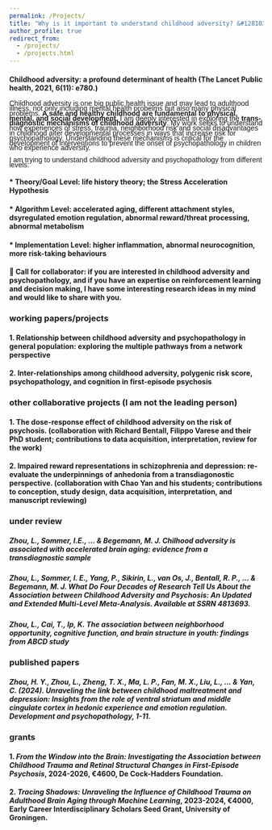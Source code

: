 ```yaml
---
permalink: /Projects/
title: "Why is it important to understand childhood adversity? &#128103;&#128102;"
author_profile: true
redirect_from: 
  - /projects/
  - /projects.html
---
```

#### Childhood adversity: a profound determinant of health (The Lancet Public health, 2021, 6(11): e780.)
<span style="font-size: 14px; font-family: 'Arial', sans-serif; line-height: 0.7;"> Childhood adversity is one big public health issue and may lead to adulthood illness, not only including mental health probelms but also many physical problems. **A safe and healthy childhood are fundamental to physical, mental, and social development.** I am deeply interested in exploring the **trans-diagnostic mechanisms of childhood adversity**. My work seeks to understand how experiences of stress, trauma, neighborhood risk and social disadvantages in childhood alter developmental processes in ways that increase risk for psychopathology. Understanding these mechanisms is critical for the development of interventions to prevent the onset of psychopathology in children who experience adversity. </span><br>

<span style="font-size: 14px; font-family: 'Arial', sans-serif; line-height: 0.7;"> I am trying to understand childhood adversity and psychopathology from different levels: </span><br>
####  * Theory/Goal Level: life history theory; the Stress Acceleration Hypothesis
####  * Algorithm Level: accelerated aging, different attachment styles, dsyregulated emotion regulation, abnormal reward/threat processing, abnormal metabolism
####  * Implementation Level: higher inflammation, abnormal neurocognition, more risk-taking behaviours 

#### &#128226; Call for collaborator: if you are interested in childhood adversity and psychopathology, and if you have an expertise on reinforcement learning and decision making, I have some interesting research ideas in my mind and would like to share with you.

### working papers/projects
#### 1. Relationship between childhood adversity and psychopathology in general population: exploring the multiple pathways from a network perspective
#### 2. Inter-relationships among childhood adversity, polygenic risk score, psychopathology, and cognition in first-episode psychosis

### other collaborative projects (I am not the leading person)
#### 1. The dose-response effect of childhood adversity on the risk of psychosis. (collaboration with Richard Bentall, Filippo Varese and their PhD student; contributions to data acquisition, interpretation, review for the work)
#### 2. Impaired reward representations in schizophrenia and depression: re-evaluate the underpinnings of anhedonia from a transdiagonostic perspective. (collaboration with Chao Yan and his students; contributions to conception, study design, data acquisition, interpretation, and manuscript reviewing)

### under review
##### **Zhou, L.**, Sommer, I.E., ... & Begemann, M. J. Chilhood adversity is associated with accelerated brain aging: evidence from a transdiognostic sample

##### **Zhou, L.**, Sommer, I. E., Yang, P., Sikirin, L., van Os, J., Bentall, R. P., ... & Begemann, M. J. What Do Four Decades of Research Tell Us About the Association between Childhood Adversity and Psychosis: An Updated and Extended Multi-Level Meta-Analysis. Available at SSRN 4813693.

##### **Zhou, L.**, Cai, T., Ip, K. The association between neighborhood opportunity, cognitive function, and brain structure in youth: findings from ABCD study

### published papers
##### Zhou, H. Y., **Zhou, L.**, Zheng, T. X., Ma, L. P., Fan, M. X., Liu, L., ... & Yan, C. (2024). Unraveling the link between childhood maltreatment and depression: Insights from the role of ventral striatum and middle cingulate cortex in hedonic experience and emotion regulation. Development and psychopathology, 1-11.

### grants
#### 1. _From the Window into the Brain: Investigating the Association between Childhood Trauma and Retinal Structural Changes in First-Episode Psychosis_, 2024-2026, €4600, De Cock-Hadders Foundation.
#### 2. _Tracing Shadows: Unraveling the Influence of Childhood Trauma on Adulthood Brain Aging through Machine Learning_, 2023-2024, €4000, Early Career Interdisciplinary Scholars Seed Grant, University of Groningen.
